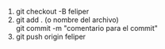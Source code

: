 1. git checkout -B feliper <br>
2. git add . (o nombre del archivo) <br>
   git commit -m "comentario para el commit" <br>
3. git push origin feliper